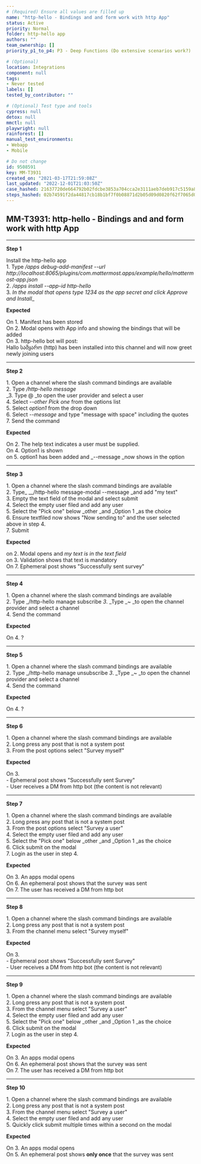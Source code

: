 ```yaml
---
# (Required) Ensure all values are filled up
name: "http-hello - Bindings and and form work with http App"
status: Active
priority: Normal
folder: http-hello app
authors: ""
team_ownership: []
priority_p1_to_p4: P3 - Deep Functions (Do extensive scenarios work?)

# (Optional)
location: Integrations
component: null
tags:
- Never tested
labels: []
tested_by_contributor: ""

# (Optional) Test type and tools
cypress: null
detox: null
mmctl: null
playwright: null
rainforest: []
manual_test_environments:
- Webapp
- Mobile

# Do not change
id: 9508591
key: MM-T3931
created_on: "2021-03-17T21:59:08Z"
last_updated: "2022-12-01T21:03:50Z"
case_hashed: 21637720de664792b02fdcbe3853a704cca2e3111aeb7deb917c5159a88884e985bc48c07dce8f6335968027dc4f9a7c
steps_hashed: 02b74591f2da44817cb18b1bf7f0b08871d2b05d09d0820f62f7065d05364cf3131482f81e1d2518f1a44480bf72a4d7
---
```


<!-- (Auto-generated) Based on frontmatter's "key" and "name" -->

## MM-T3931: http-hello - Bindings and and form work with http App

---

**Step 1**

Install the http-hello app\
1\. Type _/apps debug-add-manifest --url http\://localhost:8065/plugins/com.mattermost.apps/example/hello/mattermost-app.json_\
2\. _/apps install --app-id http-hello_\
3\. _In the modal that opens type 1234 as the app secret and click Approve and Install_\_

**Expected**

On 1. Manifest has been stored\
On 2. Modal opens with App info and showing the bindings that will be added\
On 3. http-hello bot will post:\
Hallo სამყარო (http) has been installed into this channel and will now greet newly joining users

---

**Step 2**

1\. Open a channel where the slash command bindings are available\
2\. Type _/http-hello message_\
\_3. Type @ \_to open the user provider and select a user\
4\. Select _--other Pick one_ from the options list\
5\. Select _option1_ from the drop down\
6\. Select _--message_ and type "message with space" including the quotes\
7\. Send the command

**Expected**

On 2. The help text indicates a user must be supplied.\
On 4. Option1 is shown\
on 5. option1 has been added and \_--message \_now shows in the option

---

**Step 3**

1\. Open a channel where the slash command bindings are available\
2\. Type\_ \_\_/http-hello message-modal --message \_and add "my text"\
3\. Empty the text field of the modal and select submit\
4\. Select the empty user filed and add any user\
5\. Select the "Pick one" below \_other \_and \_Option 1 \_as the choice\
6\. Ensure textfiled now shows "Now sending to" and the user selected above in step 4.\
7\. Submit

**Expected**

on 2. Modal opens and _my text is in the text field_\
on 3. Validation shows that text is mandatory\
On 7. Ephemeral post shows "Successfully sent survey"

---

**Step 4**

1\. Open a channel where the slash command bindings are available\
2\. Type \_/http-hello manage subscribe _3_. \_Type \_\~ \_to open the channel provider and select a channel\
4\. Send the command

**Expected**

On 4. ?

---

**Step 5**

1\. Open a channel where the slash command bindings are available\
2\. Type \_/http-hello manage unsubscribe _3_. \_Type \_\~ \_to open the channel provider and select a channel\
4\. Send the command

**Expected**

On 4. ?

---

**Step 6**

1\. Open a channel where the slash command bindings are available\
2\. Long press any post that is not a system post\
3\. From the post options select "Survey myself"

**Expected**

On 3.\
\- Ephemeral post shows "Successfully sent Survey"\
\- User receives a DM from http bot (the content is not relevant)

---

**Step 7**

1\. Open a channel where the slash command bindings are available\
2\. Long press any post that is not a system post\
3\. From the post options select "Survey a user"\
4\. Select the empty user filed and add any user\
5\. Select the "Pick one" below \_other \_and \_Option 1 \_as the choice\
6\. Click submit on the modal\
7\. Login as the user in step 4.

**Expected**

On 3. An apps modal opens\
On 6. An ephemeral post shows that the survey was sent\
On 7. The user has received a DM from http bot

---

**Step 8**

1\. Open a channel where the slash command bindings are available\
2\. Long press any post that is not a system post\
3\. From the channel menu select "Survey myself"

**Expected**

On 3.\
\- Ephemeral post shows "Successfully sent Survey"\
\- User receives a DM from http bot (the content is not relevant)

---

**Step 9**

1\. Open a channel where the slash command bindings are available\
2\. Long press any post that is not a system post\
3\. From the channel menu select "Survey a user"\
4\. Select the empty user filed and add any user\
5\. Select the "Pick one" below \_other \_and \_Option 1 \_as the choice\
6\. Click submit on the modal\
7\. Login as the user in step 4.

**Expected**

On 3. An apps modal opens\
On 6. An ephemeral post shows that the survey was sent\
On 7. The user has received a DM from http bot

---

**Step 10**

1\. Open a channel where the slash command bindings are available\
2\. Long press any post that is not a system post\
3\. From the channel menu select "Survey a user"\
4\. Select the empty user filed and add any user\
5\. Quickly click submit multiple times within a second on the modal

**Expected**

On 3. An apps modal opens\
On 5. An ephemeral post shows **only once** that the survey was sent
